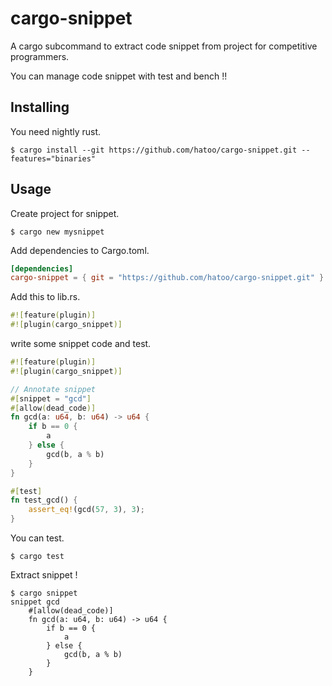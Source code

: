 # cargo-snippet

A cargo subcommand to extract code snippet from project for competitive programmers.

You can manage code snippet with test and bench !!

## Installing

You need nightly rust.

```
$ cargo install --git https://github.com/hatoo/cargo-snippet.git --features="binaries"
```

## Usage

Create project for snippet.

```
$ cargo new mysnippet
```

Add dependencies to Cargo.toml.

```toml
[dependencies]
cargo-snippet = { git = "https://github.com/hatoo/cargo-snippet.git" }
```

Add this to lib.rs.

```rust
#![feature(plugin)]
#![plugin(cargo_snippet)]
```

write some snippet code and test.

```rust
#![feature(plugin)]
#![plugin(cargo_snippet)]

// Annotate snippet
#[snippet = "gcd"]
#[allow(dead_code)]
fn gcd(a: u64, b: u64) -> u64 {
    if b == 0 {
        a
    } else {
        gcd(b, a % b)
    }
}

#[test]
fn test_gcd() {
    assert_eq!(gcd(57, 3), 3);
}
```

You can test.

```
$ cargo test
```

Extract snippet !

```
$ cargo snippet
snippet gcd
    #[allow(dead_code)]
    fn gcd(a: u64, b: u64) -> u64 {
        if b == 0 {
            a
        } else {
            gcd(b, a % b)
        }
    }
```

